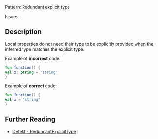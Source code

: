 Pattern: Redundant explicit type

Issue: -

## Description

Local properties do not need their type to be explicitly provided when the inferred type matches the explicit type.

Example of **incorrect** code:

```kotlin
fun function() {
val x: String = "string"
}
```

Example of **correct** code:

```kotlin
fun function() {
val x = "string"
}
```

## Further Reading

* [Detekt - RedundantExplicitType](https://detekt.github.io/detekt/style.html#redundantexplicittype)